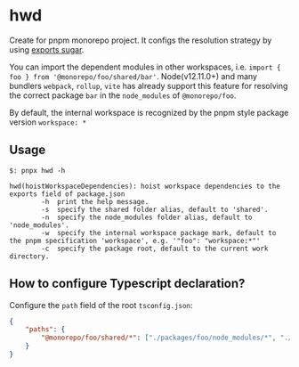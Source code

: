# hwd

Create for pnpm monorepo project. It configs the resolution strategy by using [exports sugar](https://nodejs.org/api/packages.html#packages_exports_sugar). 

You can import the dependent modules in other workspaces, i.e. `import { foo } from '@monorepo/foo/shared/bar'`.  Node(v12.11.0+) and many bundlers  `webpack`, `rollup`, `vite` has already support this feature for resolving the correct package `bar` in the `node_modules` of `@monorepo/foo`.

By default, the internal workspace is recognized by the pnpm style package version `workspace: *`

## Usage

```shell
$: pnpx hwd -h                                                                                                                                                                                 

hwd(hoistWorkspaceDependencies): hoist workspace dependencies to the exports field of package.json
        -h	print the help message.
        -s	specify the shared folder alias, default to 'shared'.
        -n	specify the node_modules folder alias, default to 'node_modules'.
        -w	specify the internal workspace package mark, default to the pnpm specification 'workspace', e.g. '"foo": "workspace:*"'
        -c	specify the package root, default to the current work directory.
```

## How to configure Typescript declaration?

Configure the `path` field of the root `tsconfig.json`:

```json
{
    "paths": {
        "@monorepo/foo/shared/*": ["./packages/foo/node_modules/*", "./packages/foo/node_modules/@types/*"]
    }
}
```
